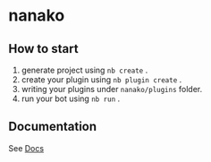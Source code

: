 # nanako

## How to start

1. generate project using `nb create` .
2. create your plugin using `nb plugin create` .
3. writing your plugins under `nanako/plugins` folder.
4. run your bot using `nb run` .

## Documentation

See [Docs](https://v2.nonebot.dev/)
